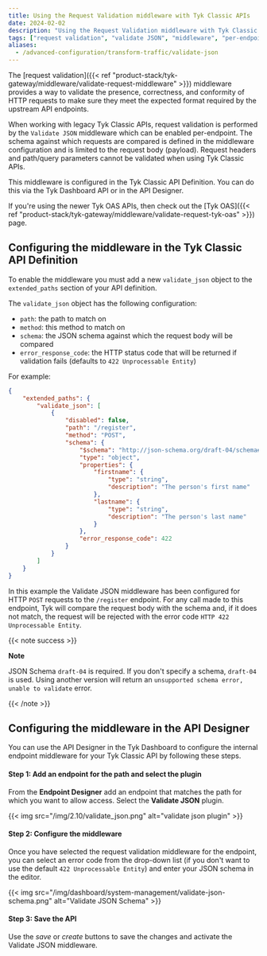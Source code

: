 ```yaml
---
title: Using the Request Validation middleware with Tyk Classic APIs
date: 2024-02-02
description: "Using the Request Validation middleware with Tyk Classic APIs"
tags: ["request validation", "validate JSON", "middleware", "per-endpoint", "Tyk Classic", "Tyk Classic API"]
aliases:
  - /advanced-configuration/transform-traffic/validate-json
---
```


The [request validation]({{< ref "product-stack/tyk-gateway/middleware/validate-request-middleware" >}}) middleware provides a way to validate the presence, correctness, and conformity of HTTP requests to make sure they meet the expected format required by the upstream API endpoints.

When working with legacy Tyk Classic APIs, request validation is performed by the `Validate JSON` middleware which can be enabled per-endpoint. The schema against which requests are compared is defined in the middleware configuration and is limited to the request body (payload). Request headers and path/query parameters cannot be validated when using Tyk Classic APIs.

This middleware is configured in the Tyk Classic API Definition. You can do this via the Tyk Dashboard API or in the API Designer.

If you're using the newer Tyk OAS APIs, then check out the [Tyk OAS]({{< ref "product-stack/tyk-gateway/middleware/validate-request-tyk-oas" >}}) page.

## Configuring the middleware in the Tyk Classic API Definition
To enable the middleware you must add a new `validate_json` object to the `extended_paths` section of your API definition.

The `validate_json` object has the following configuration:
 - `path`: the path to match on
 - `method`: this method to match on
 - `schema`: the JSON schema against which the request body will be compared
 - `error_response_code`: the HTTP status code that will be returned if validation fails (defaults to `422 Unprocessable Entity`)

For example:
```.json  {linenos=true, linenostart=1}
{
    "extended_paths": {
        "validate_json": [
            {
                "disabled": false,
                "path": "/register",
                "method": "POST",
                "schema": {
                    "$schema": "http://json-schema.org/draft-04/schema#",
                    "type": "object",
                    "properties": {
                        "firstname": {
                            "type": "string",
                            "description": "The person's first name"
                        },
                        "lastname": {
                            "type": "string",
                            "description": "The person's last name"
                        }
                    },
                    "error_response_code": 422
                }
            }
        ]
    }
}
```

In this example the Validate JSON middleware has been configured for HTTP `POST` requests to the `/register` endpoint. For any call made to this endpoint, Tyk will compare the request body with the schema and, if it does not match, the request will be rejected with the error code `HTTP 422 Unprocessable Entity`.

{{< note success >}}

**Note**  

JSON Schema `draft-04` is required. If you don't specify a schema, `draft-04` is used. Using another version will return an `unsupported schema error, unable to validate` error.

{{< /note >}}

## Configuring the middleware in the API Designer
You can use the API Designer in the Tyk Dashboard to configure the internal endpoint middleware for your Tyk Classic API by following these steps.

#### Step 1: Add an endpoint for the path and select the plugin
From the **Endpoint Designer** add an endpoint that matches the path for which you want to allow access. Select the **Validate JSON** plugin.

{{< img src="/img/2.10/validate_json.png" alt="validate json plugin" >}}

#### Step 2: Configure the middleware
Once you have selected the request validation middleware for the endpoint, you can select an error code from the drop-down list (if you don't want to use the default `422 Unprocessable Entity`) and enter your JSON schema in the editor.

{{< img src="/img/dashboard/system-management/validate-json-schema.png" alt="Validate JSON Schema" >}}

#### Step 3: Save the API
Use the *save* or *create* buttons to save the changes and activate the Validate JSON middleware.
